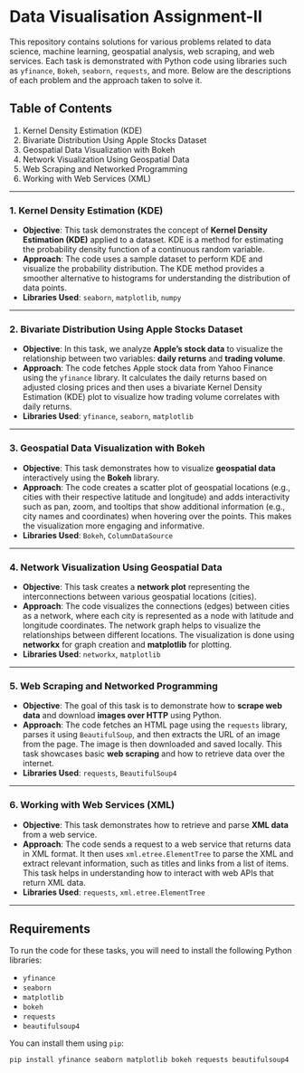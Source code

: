 # Data Visualisation Assignment-II

This repository contains solutions for various problems related to data science, machine learning, geospatial analysis, web scraping, and web services. Each task is demonstrated with Python code using libraries such as `yfinance`, `Bokeh`, `seaborn`, `requests`, and more. Below are the descriptions of each problem and the approach taken to solve it.

## Table of Contents
1. Kernel Density Estimation (KDE)
2. Bivariate Distribution Using Apple Stocks Dataset
3. Geospatial Data Visualization with Bokeh
4. Network Visualization Using Geospatial Data
5. Web Scraping and Networked Programming
6. Working with Web Services (XML)

---

### 1. **Kernel Density Estimation (KDE)**
- **Objective**: This task demonstrates the concept of **Kernel Density Estimation (KDE)** applied to a dataset. KDE is a method for estimating the probability density function of a continuous random variable.
- **Approach**: The code uses a sample dataset to perform KDE and visualize the probability distribution. The KDE method provides a smoother alternative to histograms for understanding the distribution of data points.
- **Libraries Used**: `seaborn`, `matplotlib`, `numpy`

---

### 2. **Bivariate Distribution Using Apple Stocks Dataset**
- **Objective**: In this task, we analyze **Apple’s stock data** to visualize the relationship between two variables: **daily returns** and **trading volume**.
- **Approach**: The code fetches Apple stock data from Yahoo Finance using the `yfinance` library. It calculates the daily returns based on adjusted closing prices and then uses a bivariate Kernel Density Estimation (KDE) plot to visualize how trading volume correlates with daily returns.
- **Libraries Used**: `yfinance`, `seaborn`, `matplotlib`

---

### 3. **Geospatial Data Visualization with Bokeh**
- **Objective**: This task demonstrates how to visualize **geospatial data** interactively using the **Bokeh** library.
- **Approach**: The code creates a scatter plot of geospatial locations (e.g., cities with their respective latitude and longitude) and adds interactivity such as pan, zoom, and tooltips that show additional information (e.g., city names and coordinates) when hovering over the points. This makes the visualization more engaging and informative.
- **Libraries Used**: `Bokeh`, `ColumnDataSource`

---

### 4. **Network Visualization Using Geospatial Data**
- **Objective**: This task creates a **network plot** representing the interconnections between various geospatial locations (cities).
- **Approach**: The code visualizes the connections (edges) between cities as a network, where each city is represented as a node with latitude and longitude coordinates. The network graph helps to visualize the relationships between different locations. The visualization is done using **networkx** for graph creation and **matplotlib** for plotting.
- **Libraries Used**: `networkx`, `matplotlib`

---

### 5. **Web Scraping and Networked Programming**
- **Objective**: The goal of this task is to demonstrate how to **scrape web data** and download **images over HTTP** using Python.
- **Approach**: The code fetches an HTML page using the `requests` library, parses it using `BeautifulSoup`, and then extracts the URL of an image from the page. The image is then downloaded and saved locally. This task showcases basic **web scraping** and how to retrieve data over the internet.
- **Libraries Used**: `requests`, `BeautifulSoup4`

---

### 6. **Working with Web Services (XML)**
- **Objective**: This task demonstrates how to retrieve and parse **XML data** from a web service.
- **Approach**: The code sends a request to a web service that returns data in XML format. It then uses `xml.etree.ElementTree` to parse the XML and extract relevant information, such as titles and links from a list of items. This task helps in understanding how to interact with web APIs that return XML data.
- **Libraries Used**: `requests`, `xml.etree.ElementTree`

---

## **Requirements**
To run the code for these tasks, you will need to install the following Python libraries:

- `yfinance`
- `seaborn`
- `matplotlib`
- `bokeh`
- `requests`
- `beautifulsoup4`

You can install them using `pip`:

```bash
pip install yfinance seaborn matplotlib bokeh requests beautifulsoup4
